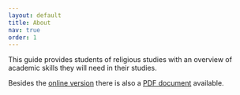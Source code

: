 ```yaml
---
layout: default
title: About
nav: true
order: 1
---
```


This guide provides students of religious studies with an overview of academic skills they will need in their studies.

Besides the [online version](contents) there is also a [PDF document](downloads/guide_to_academic_writing.pdf) available.
